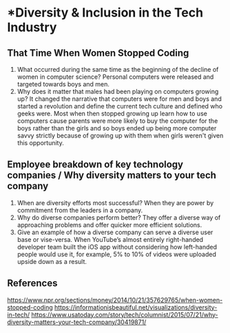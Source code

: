 # *Diversity & Inclusion in the Tech Industry

## That Time When Women Stopped Coding

1. What occurred during the same time as the beginning of the decline of women in computer science? Personal computers were released and targeted towards boys and men.
2. Why does it matter that males had been playing on computers growing up? It changed the narrative that computers were for men and boys and started a revolution and define the current tech culture and defined who geeks were. Most when then stopped growing up learn how to use computers cause parents were more likely to buy the computer for the boys rather than the girls and so boys ended up being more computer savvy strictly because of growing up with them when girls weren't given this opportunity.

## Employee breakdown of key technology companies / Why diversity matters to your tech company

1. When are diversity efforts most successful? When they are power by commitment from the leaders in a company.
2. Why do diverse companies perform better? They offer a diverse way of approaching problems and offer quicker more efficient solutions.
3. Give an example of how a diverse company can serve a diverse user base or vise-versa. When YouTube’s almost entirely right-handed developer team built the iOS app without considering how left-handed people would use it, for example, 5% to 10% of videos were uploaded upside down as a result.

## References

<https://www.npr.org/sections/money/2014/10/21/357629765/when-women-stopped-coding>
<https://informationisbeautiful.net/visualizations/diversity-in-tech/>
<https://www.usatoday.com/story/tech/columnist/2015/07/21/why-diversity-matters-your-tech-company/30419871/>
